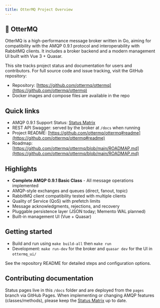 ```yaml
---
title: OtterMQ Project Overview
---
```


## 🦦 OtterMQ

OtterMQ is a high-performance message broker written in Go, aiming for compatibility with the AMQP 0.9.1 protocol and interoperability with RabbitMQ clients. It includes a broker backend and a modern management UI built with Vue 3 + Quasar.

This site tracks project status and documentation for users and contributors. For full source code and issue tracking, visit the GitHub repository:

- Repository: [https://github.com/ottermq/ottermq](https://github.com/ottermq/ottermq)
- Docker images and compose files are available in the repo

## Quick links

- AMQP 0.9.1 Support Status: [Status Matrix](./amqp-status)
- REST API Swagger: served by the broker at `/docs` when running
- Project README: [https://github.com/ottermq/ottermq#readme](https://github.com/ottermq/ottermq#readme)
- Roadmap: [https://github.com/ottermq/ottermq/blob/main/ROADMAP.md](https://github.com/ottermq/ottermq/blob/main/ROADMAP.md)

## Highlights

- **Complete AMQP 0.9.1 Basic Class** - All message operations implemented
- AMQP-style exchanges and queues (direct, fanout, topic)
- RabbitMQ client compatibility tested with multiple clients
- Quality of Service (QoS) with prefetch limits
- Message acknowledgments, rejections, and recovery
- Pluggable persistence layer (JSON today; Memento WAL planned)
- Built-in management UI (Vue + Quasar)

## Getting started

- Build and run using `make build-all` then `make run`
- Development: `make run-dev` for the broker and `quasar dev` for the UI in `ottermq_ui/`

See the repository README for detailed steps and configuration options.

## Contributing documentation

Status pages live in this `/docs` folder and are deployed from the `pages` branch via GitHub Pages. When implementing or changing AMQP features (classes/methods), please keep the [Status Matrix](./amqp-status) up to date.
